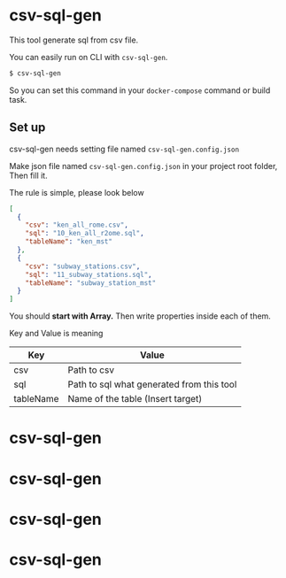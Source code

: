 # csv-sql-gen

This tool generate sql from csv file.

You can easily run on CLI with `csv-sql-gen`.

```bash
$ csv-sql-gen
```

So you can set this command in your `docker-compose` command or build task.

## Set up

csv-sql-gen needs setting file named `csv-sql-gen.config.json`

Make json file named `csv-sql-gen.config.json` in your project root folder, Then fill it.

The rule is simple, please look below

```json
[
  {
    "csv": "ken_all_rome.csv",
    "sql": "10_ken_all_r2ome.sql",
    "tableName": "ken_mst"
  },
  {
    "csv": "subway_stations.csv",
    "sql": "11_subway_stations.sql",
    "tableName": "subway_station_mst"
  }
]
```

You should **start with Array.** Then write properties inside each of them.

Key and Value is meaning

| Key       | Value                                     |
| --------- | ----------------------------------------- |
| csv       | Path to csv                               |
| sql       | Path to sql what generated from this tool |
| tableName | Name of the table (Insert target)         |
# csv-sql-gen
# csv-sql-gen
# csv-sql-gen
# csv-sql-gen
